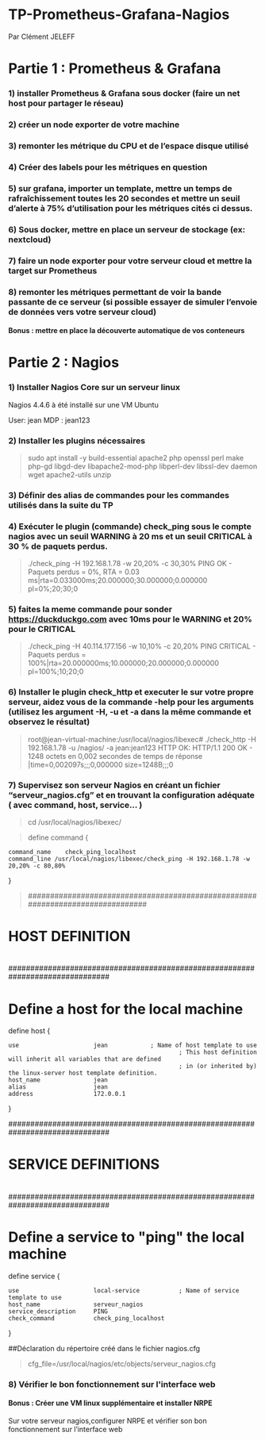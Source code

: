 # TP-Prometheus-Grafana-Nagios

Par Clément JELEFF

# Partie 1 : Prometheus & Grafana
### 1) installer Prometheus & Grafana sous docker (faire un net host pour partager le réseau)
### 2) créer un node exporter de votre machine
### 3) remonter les métrique du CPU et de l’espace disque utilisé
### 4) Créer des labels pour les métriques en question
### 5) sur grafana, importer un template, mettre un temps de rafraîchissement toutes les 20 secondes et mettre un seuil d’alerte à 75% d’utilisation pour les métriques cités ci dessus.
### 6) Sous docker, mettre en place un serveur de stockage (ex: nextcloud)
### 7) faire un node exporter pour votre serveur cloud et mettre la target sur Prometheus
### 8) remonter les métriques permettant de voir la bande passante de ce serveur (si possible essayer de simuler l’envoie de données vers votre serveur cloud)
#### Bonus : mettre en place la découverte automatique de vos conteneurs


# Partie 2 : Nagios
### 1) Installer Nagios Core sur un serveur linux

Nagios 4.4.6 à été installé sur une VM Ubuntu

User: jean
MDP : jean123

### 2) Installer les plugins nécessaires

>sudo apt install -y build-essential apache2 php openssl perl make php-gd libgd-dev libapache2-mod-php libperl-dev libssl-dev daemon wget apache2-utils unzip

### 3) Définir des alias de commandes pour les commandes utilisés dans la suite du TP

> 

### 4) Exécuter le plugin (commande) check_ping sous le compte nagios avec un seuil WARNING à 20 ms et un seuil CRITICAL à 30 % de paquets perdus.

> ./check_ping -H 192.168.1.78 -w 20,20% -c 30,30%
PING OK -  Paquets perdus = 0%, RTA = 0.03 ms|rta=0.033000ms;20.000000;30.000000;0.000000 pl=0%;20;30;0

### 5) faites la meme commande pour sonder https://duckduckgo.com avec 10ms pour le WARNING et 20% pour le CRITICAL

>./check_ping -H 40.114.177.156 -w 10,10% -c 20,20%
PING CRITICAL -  Paquets perdus = 100%|rta=20.000000ms;10.000000;20.000000;0.000000 pl=100%;10;20;0

### 6) Installer le plugin check_http et executer le sur votre propre serveur, aidez vous de la commande -help pour les arguments (utilisez les argument -H, -u et -a dans la même commande et observez le résultat)

>root@jean-virtual-machine:/usr/local/nagios/libexec# ./check_http -H 192.168.1.78 -u /nagios/ -a jean:jean123
HTTP OK: HTTP/1.1 200 OK - 1248 octets en 0,002 secondes de temps de réponse |time=0,002097s;;;0,000000 size=1248B;;;0

### 7) Supervisez son serveur Nagios en créant un fichier “serveur_nagios.cfg” et en trouvant la configuration adéquate ( avec command, host, service… )

> cd /usr/local/nagios/libexec/ 

> define command {

    command_name    check_ping_localhost
    command_line /usr/local/nagios/libexec/check_ping -H 192.168.1.78 -w 20,20% -c 80,80%
}


>###############################################################################
#
# HOST DEFINITION
#
###############################################################################

# Define a host for the local machine

define host {

    use                     jean            ; Name of host template to use
                                                    ; This host definition will inherit all variables that are defined
                                                    ; in (or inherited by) the linux-server host template definition.
    host_name               jean
    alias                   jean
    address                 172.0.0.1
}

###############################################################################
#
# SERVICE DEFINITIONS
#
###############################################################################

# Define a service to "ping" the local machine

define service {

    use                     local-service           ; Name of service template to use
    host_name               serveur_nagios
    service_description     PING
    check_command           check_ping_localhost
}

##Déclaration du  répertoire créé dans le fichier nagios.cfg

> cfg_file=/usr/local/nagios/etc/objects/serveur_nagios.cfg
> 

### 8) Vérifier le bon fonctionnement sur l'interface web
> 
 #### Bonus : Créer une VM linux supplémentaire et installer NRPE

Sur votre serveur nagios,configurer NRPE et vérifier son bon fonctionnement sur l’interface web
